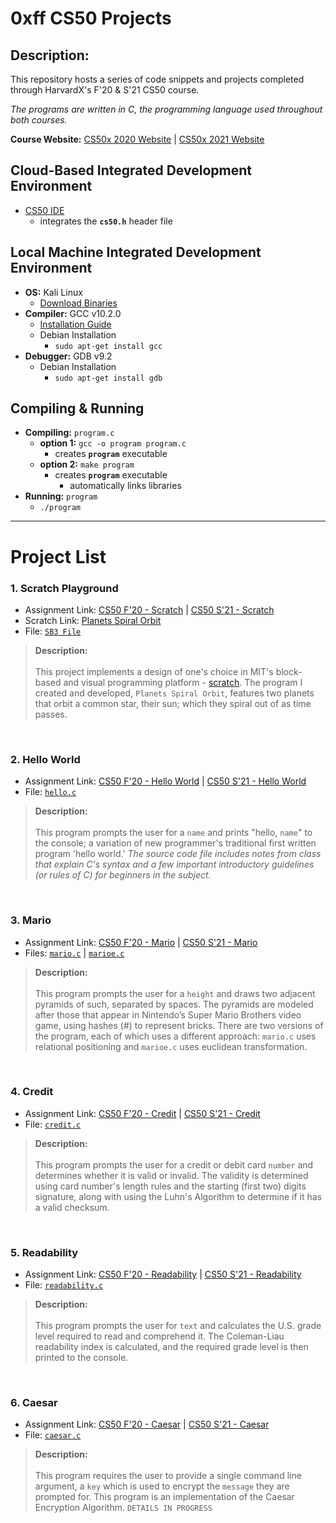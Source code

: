 # **0xff CS50 Projects**

## Description:
This repository hosts a series of code snippets and projects completed through HarvardX's F'20 & S'21 CS50 course.

*The programs are written in C, the programming language used throughout both courses.*

**Course Website:** [CS50x 2020 Website](https://cs50.harvard.edu/x/2020/) | [CS50x 2021 Website](https://cs50.harvard.edu/x/2021/)

## Cloud-Based Integrated Development Environment
* [CS50 IDE](https://ide.cs50.io/)
    * integrates the **`cs50.h`** header file
## Local Machine Integrated Development Environment
* **OS:** Kali Linux
    * [Download Binaries](https://cdimage.kali.org/)
* **Compiler:** GCC v10.2.0
    * [Installation Guide](https://gcc.gnu.org/install/)
    * Debian Installation
         * `sudo apt-get install gcc`
* **Debugger:** GDB v9.2
    * Debian Installation
         * `sudo apt-get install gdb`

## Compiling & Running
* **Compiling:** `program.c`
   * **option 1:** `gcc -o program program.c`
      * creates **`program`** executable <br/>
   * **option 2:** `make program`
      * creates **`program`** executable
         - automatically links libraries
* **Running:** `program`
   * `./program`
------------------------------------
# **Project List**
### **1. Scratch Playground**
* Assignment Link: [CS50 F'20 - Scratch](https://cs50.harvard.edu/x/2020/psets/0/scratch/) | [CS50 S'21 - Scratch](https://cs50.harvard.edu/x/2021/)
* Scratch Link: [Planets Spiral Orbit](https://scratch.mit.edu/projects/451801134)
* File: [`SB3 File`](Projects/1.%20Scratch%20Playground/Planets%20Spiral%20Orbit.sb3)
> **Description:** <br/> <br/>
> This project implements a design of one's choice in MIT's block-based and visual programming platform - [scratch](https://scratch.mit.edu). The program I created and developed, `Planets Spiral Orbit`, features two planets that orbit a common star, their sun; which they spiral out of as time passes.
<br/>

### **2. Hello World**
* Assignment Link: [CS50 F'20 - Hello World](https://cs50.harvard.edu/x/2020/psets/1/hello/) | [CS50 S'21 - Hello World](https://cs50.harvard.edu/x/2021/psets/1/hello/)
* File: [`hello.c`](Projects/2.%20Hello%20World/hello.c)
> **Description:** <br/> <br/>
> This program prompts the user for a `name` and prints "hello, `name`" to the console; a variation of new programmer's traditional first written program 'hello world.' *The source code file includes notes from class that explain C's syntax and a few important introductory guidelines (or rules of C) for beginners in the subject.*
<br/>

### **3. Mario**
* Assignment Link: [CS50 F'20 - Mario](https://cs50.harvard.edu/x/2020/psets/1/mario/more/) | [CS50 S'21 - Mario](https://cs50.harvard.edu/x/2021/psets/1/mario/more/)
* Files: [`mario.c`](Projects/3.%20Mario/mario.c) | [`marioe.c`](Projects/3.%20Mario/marioe.c)
> **Description:** <br/> <br/>
> This program prompts the user for a `height` and draws two adjacent pyramids of such, separated by spaces. The pyramids are modeled after those that appear in Nintendo’s Super Mario Brothers video game, using hashes (#) to represent bricks. There are two versions of the program, each of which uses a different approach: `mario.c` uses relational positioning and `marioe.c` uses euclidean transformation.
<br/>

### **4. Credit**
* Assignment Link: [CS50 F'20 - Credit](
https://cs50.harvard.edu/x/2020/psets/1/credit/) | [CS50 S'21 - Credit](https://cs50.harvard.edu/x/2021/psets/1/credit/)
* File: [`credit.c`](Projects/4.%20Credit/credit.c)
> **Description:** <br/> <br/>
> This program prompts the user for a credit or debit card `number` and determines whether it is valid or invalid. The validity is determined using card number's length rules and the starting (first two) digits signature, along with using the Luhn's Algorithm to determine if it has a valid checksum.
<br/>

### **5. Readability**
* Assignment Link: [CS50 F'20 - Readability](https://cs50.harvard.edu/x/2020/psets/2/readability/) | [CS50 S'21 - Readability](https://cs50.harvard.edu/x/2021/psets/2/readability/)
* File: [`readability.c`](Projects/5.%20Readability/readability.c)
> **Description:** <br/> <br/>
> This program prompts the user for `text` and calculates the U.S. grade level required to read and comprehend it. The Coleman-Liau readability index is calculated, and the required grade level is then printed to the console.
<br/>

### **6. Caesar**
* Assignment Link: [CS50 F'20 - Caesar](https://cs50.harvard.edu/x/2020/psets/2/caesar/) | [CS50 S'21 - Caesar](https://cs50.harvard.edu/x/2021/psets/2/caesar/)
* File: [`caesar.c`](Projects/6.%20Caesar/caesar.c)
> **Description:** <br/> <br/>
> This program requires the user to provide a single command line argument, a `key` which is used to encrypt the `message` they are prompted for. This program is an implementation of the Caesar Encryption Algorithm.
>`DETAILS IN PROGRESS`
<br/>

<!--

### **X. Template**
* Assignment Link: [CS50 F'20 - Name](https://linkfa20) | [CS50 S'21 - Name](https://linksp21)
* File: [`name.c`](Projects/X.%20Template/name.c)
> **Description:** <br/> <br/>
> `DETAILS IN PROGRESS`
<br/>

-->
